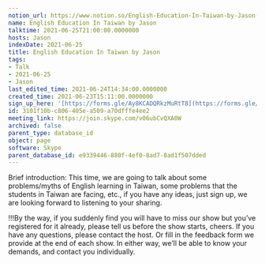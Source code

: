 ```yaml
---
notion_url: https://www.notion.so/English-Education-In-Taiwan-by-Jason-3101f10bc806405ea509a70dfffe4ee2
name: English Education In Taiwan by Jason
talktime: 2021-06-25T21:00:00.0000000
hosts: Jason
indexDate: 2021-06-25
title: English Education In Taiwan by Jason
tags:
- Talk
- 2021-06-25
- Jason
last_edited_time: 2021-06-24T14:34:00.0000000
created_time: 2021-06-23T15:11:00.0000000
sign_up_here: '[https://forms.gle/Ay8KCADQRkzMuRtT8](https://forms.gle/Ay8KCADQRkzMuRtT8)'
id: 3101f10b-c806-405e-a509-a70dfffe4ee2
meeting_link: https://join.skype.com/v06ubCvQXA0W
archived: false
parent_type: database_id
object: page
software: Skype
parent_database_id: e9339446-880f-4ef0-8ad7-8ad1f507dded
---
```




Brief introduction: This time, we are going to talk about some problems/myths of English learning in Taiwan, some problems that the students in Taiwan are facing, etc., if you have any ideas, just sign up, we are looking forward to listening to your sharing.

!!!By the way, if you suddenly find you will have to miss our show but you’ve registered for it already, please tell us before the show starts, cheers.
If you have any questions, please contact the host. Or fill in the feedback form we provide at the end of each show. In either way, we’ll be able to know your demands, and contact you individually.

